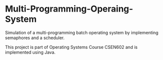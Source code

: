 # Multi-Programming-Operaing-System
Simulation of a multi-programming batch operating system by implementing semaphores and a scheduler.

This project is part of Operating Systems Course CSEN602 and is implemented using Java.
